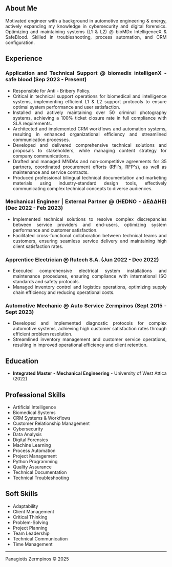 <div style="text-align: justify; text-justify: inter-word;">

## About Me
Motivated engineer with a background in automotive engineering & energy, actively expanding my knowledge in cybersecurity and digital forensics.
Optimizing and maintaining systems (L1 & L2) @ bioMDx IntelligenceX & SafeBlood.
Skilled in troubleshooting, process automation, and CRM configuration.

## Experience

### Application and Technical Support @ biomedix intelligenX - safe blood (Sep 2023 - Present)
* Responsible for Anti - Bribery Policy.
* Critical in technical support operations for biomedical and intelligence systems, implementing efficient L1 & L2 support protocols to ensure optimal system performance and user satisfaction.
* Installed and actively maintaining over 50 criminal photography systems, achieving a 100% ticket closure rate in full compliance with SLA requirements.
* Architected and implemented CRM workflows and automation systems, resulting in enhanced organizational efficiency and streamlined communication processes.
* Developed and delivered comprehensive technical solutions and proposals to stakeholders, while managing content strategy for company communications.
* Drafted and managed MNDAs and non‑competitive agreements for 35 partners, coordinated procurement efforts (RFI's, RFP's), as well as maintenance and service contracts.
* Produced professional bilingual technical documentation and marketing materials using industry-standard design tools, effectively communicating complex technical concepts to diverse audiences.

### Mechanical Engineer | External Partner @ (HEDNO - ΔΕΔΔΗΕ) (Dec 2022 - Feb 2023)
* Implemented technical solutions to resolve complex discrepancies between service providers and end-users, optimizing system performance and customer satisfaction.
* Facilitated cross-functional collaboration between technical teams and customers, ensuring seamless service delivery and maintaining high client satisfaction rates.

### Apprentice Electrician @ Rutech S.A. (Jun 2022 - Dec 2022)
* Executed comprehensive electrical system installations and maintenance procedures, ensuring compliance with international ISO standards and safety protocols.
* Managed inventory control and logistics operations, optimizing supply chain efficiency and reducing operational costs.

### Automotive Mechanic @ Auto Service Zermpinos (Sept 2015 - Sept 2023)
* Developed and implemented diagnostic protocols for complex automotive systems, achieving high customer satisfaction rates through efficient problem resolution.
* Streamlined inventory management and customer service operations, resulting in improved operational efficiency and client retention.

## Education
* **Integrated Master - Mechanical Engineering** - University of West Attica (2022)

## Professional Skills
* Artificial Intelligence
* Biomedical Systems
* CRM Systems & Workflows
* Customer Relationship Management
* Cybersecurity
* Data Analysis
* Digital Forensics
* Machine Learning
* Process Automation
* Project Management
* Python Programming
* Quality Assurance
* Technical Documentation
* Technical Troubleshooting

## Soft Skills
* Adaptability
* Client Management
* Critical Thinking
* Problem-Solving
* Project Planning
* Team Leadership
* Technical Communication
* Time Management

---
Panagiotis Zermpinos © 2025
</div>
